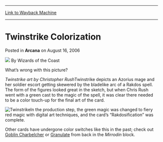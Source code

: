 
---
[Link to Wayback Machine](https://web.archive.org/web/20211020200648/https://magic.wizards.com/en/articles/archive/arcana/twinstrike-colorization-2006-08-16)

[_metadata_:author]:- "Wizards of the Coast"
[_metadata_:description]:- "What’s wrong with this picture?Twinstrike art by Christopher RushTwinstrike depicts an Azorius mage and her soldier escort getting skewered by the bladelike arc of a Rakdos spell."
[_metadata_:generator]:- "Drupal 7 (http://drupal.org)"
[_metadata_:node]:- "703501"
[_metadata_:publish_date]:- "2006-08-16"
[_metadata_:source]:- "div-main-content"
[_metadata_:title]:- "Twinstrike Colorization"
[_metadata_:wayback_capture_timestamp]:- "2021-10-20 20:06:48"
[_metadata_:wayback_raw_url]:- "https://web.archive.org/web/20211020200648id_/https://magic.wizards.com/en/articles/archive/arcana/twinstrike-colorization-2006-08-16"
[_metadata_:wayback_url]:- "https://magic.wizards.com/en/articles/archive/arcana/twinstrike-colorization-2006-08-16"
---


Twinstrike Colorization
=======================



 Posted in **Arcana**
 on August 16, 2006 






![](https://media.magic.wizards.com/styles/auth_small/public/images/person/wizards_author.jpg)
By Wizards of the Coast











What’s wrong with this picture?

  
*Twinstrike art by Christopher Rush*Twinstrike depicts an Azorius mage and her soldier escort getting skewered by the bladelike arc of a Rakdos spell. The form of the figures looked great in the sketch, but when Chris Rush went with a green cast to the magic of the spell, it was clear there needed to be a color touch-up for the final art of the card.

![Twinstrike](http://gatherer.wizards.com/Handlers/Image.ashx?type=card&name=Twinstrike)In the production step, the green magic was changed to fiery red magic with digital art techniques, and the card’s “Rakdosification” was complete.

Other cards have undergone color switches like this in the past; check out [Goblin Charbelcher](/en/articles/archive/sketches-goblin-charbelcher-2003-12-08) or [Granulate](/en/articles/archive/greenulate-2004-05-25) from back in the *Mirrodin* block. 







